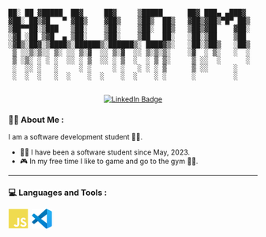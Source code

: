 <pre>
██░ ██ ▓█████  ██▓     ██▓     ▒█████      ██▓ ███▄ ▄███▓    ███▄ ▄███▓ ▒█████   ██▀███    ▄████▓██   ██▓ ███▄    █ 
▓██░ ██▒▓█   ▀ ▓██▒    ▓██▒    ▒██▒  ██▒   ▓██▒▓██▒▀█▀ ██▒   ▓██▒▀█▀ ██▒▒██▒  ██▒▓██ ▒ ██▒ ██▒ ▀█▒▒██  ██▒ ██ ▀█   █ 
▒██▀▀██░▒███   ▒██░    ▒██░    ▒██░  ██▒   ▒██▒▓██    ▓██░   ▓██    ▓██░▒██░  ██▒▓██ ░▄█ ▒▒██░▄▄▄░ ▒██ ██░▓██  ▀█ ██▒
░▓█ ░██ ▒▓█  ▄ ▒██░    ▒██░    ▒██   ██░   ░██░▒██    ▒██    ▒██    ▒██ ▒██   ██░▒██▀▀█▄  ░▓█  ██▓ ░ ▐██▓░▓██▒  ▐▌██▒
░▓█▒░██▓░▒████▒░██████▒░██████▒░ ████▓▒░   ░██░▒██▒   ░██▒   ▒██▒   ░██▒░ ████▓▒░░██▓ ▒██▒░▒▓███▀▒ ░ ██▒▓░▒██░   ▓██░
 ▒ ░░▒░▒░░ ▒░ ░░ ▒░▓  ░░ ▒░▓  ░░ ▒░▒░▒░    ░▓  ░ ▒░   ░  ░   ░ ▒░   ░  ░░ ▒░▒░▒░ ░ ▒▓ ░▒▓░ ░▒   ▒   ██▒▒▒ ░ ▒░   ▒ ▒ 
 ▒ ░▒░ ░ ░ ░  ░░ ░ ▒  ░░ ░ ▒  ░  ░ ▒ ▒░     ▒ ░░  ░      ░   ░  ░      ░  ░ ▒ ▒░   ░▒ ░ ▒░  ░   ░ ▓██ ░▒░ ░ ░░   ░ ▒░
 ░  ░░ ░   ░     ░ ░     ░ ░   ░ ░ ░ ▒      ▒ ░░      ░      ░      ░   ░ ░ ░ ▒    ░░   ░ ░ ░   ░ ▒ ▒ ░░     ░   ░ ░ 
 ░  ░  ░   ░  ░    ░  ░    ░  ░    ░ ░      ░         ░             ░       ░ ░     ░           ░ ░ ░              ░ 
                                                                                                  ░ ░                       
</pre>

<div id="badges" align="center">
  <a href="https://www.linkedin.com/in/morgyn-peay-567560271/">
  <img src="https://img.shields.io/badge/LinkedIn-blue?logo=linkedin&logoColor=white&style=flat" alt="LinkedIn Badge"/>
  </a>
</div>

### :raising_hand_woman: About Me :

I am a software development student :woman_student:.

- :woman_technologist: I have been a software student since May, 2023.
- :video_game: In my free time I like to game and go to the gym :running_woman:.

---

### :computer: Languages and Tools :
<div>
  <img src="https://github.com/devicons/devicon/blob/master/icons/javascript/javascript-plain.svg" title="JavaScript" alt="JavaScript" width="40" height="40"/>&nbsp;
  <img src="https://github.com/devicons/devicon/blob/master/icons/vscode/vscode-original.svg" title="VSCode" alt="VSCode" width="40" height="40"/>&nbsp;
</div>
